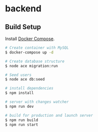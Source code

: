 # backend

## Build Setup

Install [Docker Compose](https://docs.docker.com/compose/install/).

```bash
# Create container with MySQL
$ docker-compose up -d

# Create database structure
$ node ace migration:run

# Seed users
$ node ace db:seed

# install dependencies
$ npm install

# server with changes watcher
$ npm run dev

# build for production and launch server
$ npm run build
$ npm run start